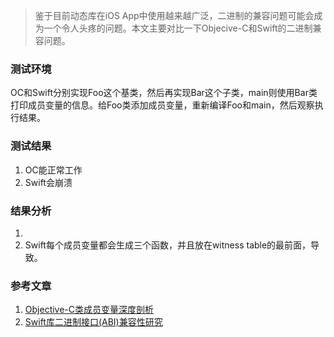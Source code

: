 > 鉴于目前动态库在iOS App中使用越来越广泛，二进制的兼容问题可能会成为一个令人头疼的问题。本文主要对比一下Objecive-C和Swift的二进制兼容问题。

### 测试环境

OC和Swift分别实现Foo这个基类，然后再实现Bar这个子类，main则使用Bar类打印成员变量的信息。给Foo类添加成员变量，重新编译Foo和main，然后观察执行结果。

### 测试结果

1. OC能正常工作
2. Swift会崩溃

### 结果分析

1. 
2. Swift每个成员变量都会生成三个函数，并且放在witness table的最前面，导致。

### 参考文章

1. [Objective-C类成员变量深度剖析](http://quotation.github.io/objc/2015/05/21/objc-runtime-ivar-access.html)
2. [Swift库二进制接口(ABI)兼容性研究](http://www.jianshu.com/p/5860f5542f21)
